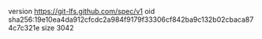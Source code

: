 version https://git-lfs.github.com/spec/v1
oid sha256:19e10ea4da912cfcdc2a984f9179f33306cf842ba9c132b02cbaca874c7c321e
size 3042
